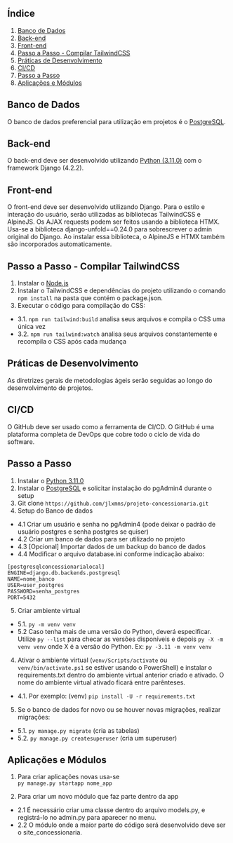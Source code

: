 
## Índice  
1. [Banco de Dados](#banco-de-dados)  
2. [Back-end](#back-end)  
3. [Front-end](#front-end)  
4. [Passo a Passo - Compilar TailwindCSS](#passo-a-passo---compilar-tailwindcss)
5. [Práticas de Desenvolvimento](#práticas-de-desenvolvimento)  
6. [CI/CD](#cicd)   
7. [Passo a Passo](#passo-a-passo)  
8. [Aplicações e Módulos](#aplicações-e-módulos)  
  
  
## Banco de Dados  
O banco de dados preferencial para utilização em projetos é o [PostgreSQL](https://www.postgresql.org/download/windows/).
  
## Back-end  
O back-end deve ser desenvolvido utilizando [Python (3.11.0)](https://www.python.org/downloads/release/python-3110/) com o framework Django (4.2.2).
  
## Front-end  
O front-end deve ser desenvolvido utilizando Django. Para o estilo e interação do usuário, serão utilizadas as bibliotecas TailwindCSS e AlpineJS. Os AJAX requests podem ser feitos usando a biblioteca HTMX.  
Usa-se a biblioteca django-unfold==0.24.0 para sobrescrever o admin original do Django. Ao instalar essa biblioteca, o AlpineJS e HTMX também são incorporados automaticamente.

## Passo a Passo - Compilar TailwindCSS
1. Instalar o [Node.js](https://nodejs.org/en/download)
2. Instalar o TailwindCSS e dependências do projeto utilizando o comando `npm install` na pasta que contém o package.json.
3. Executar o código para compilação do CSS:
- 3.1. `npm run tailwind:build` analisa seus arquivos e compila o CSS uma única vez
- 3.2. `npm run tailwind:watch` analisa seus arquivos constantemente e recompila o CSS após cada mudança
  
## Práticas de Desenvolvimento  
As diretrizes gerais de metodologias ágeis serão seguidas ao longo do desenvolvimento de projetos.  
  
## CI/CD  
O GitHub deve ser usado como a ferramenta de CI/CD. O GitHub é uma plataforma completa de DevOps que cobre todo o ciclo de vida do software. 
  
  
## Passo a Passo
1. Instalar o [Python 3.11.0](https://www.python.org/downloads/release/python-3110/)
2. Instalar o [PostgreSQL](https://www.postgresql.org/download/windows/) e solicitar instalação do pgAdmin4 durante o setup
3. Git clone `https://github.com/jlxmns/projeto-concessionaria.git`
4. Setup do Banco de dados
- 4.1 Criar um usuário e senha no pgAdmin4 (pode deixar o padrão de usuário postgres e senha postgres se quiser)
- 4.2 Criar um banco de dados para ser utilizado no projeto
- 4.3 [Opcional] Importar dados de um backup do banco de dados
- 4.4 Modificar o arquivo database.ini conforme indicação abaixo:
  
  
```  
[postgresqlconcessionarialocal]
ENGINE=django.db.backends.postgresql  
NAME=nome_banco  
USER=user_postgres  
PASSWORD=senha_postgres  
PORT=5432  
```  
  
  
5. Criar ambiente virtual
  
- 5.1. `py -m venv venv`
- 5.2 Caso tenha mais de uma versão do Python, deverá especificar. Utilize `py --list` para checar as versões disponíveis e depois `py -X -m venv venv` onde X é a versão do Python. Ex: `py -3.11 -m venv venv`
  
4. Ativar o ambiente virtual (`venv/Scripts/activate` ou `venv/bin/activate.ps1` se estiver usando o PowerShell) e instalar o requirements.txt dentro do ambiente virtual anterior criado e ativado. O nome do ambiente virtual ativado ficará entre parênteses.  
  
- 4.1. Por exemplo: (venv) `pip install -U -r requirements.txt`  
  
5. Se o banco de dados for novo ou se houver novas migrações, realizar migrações: 
- 5.1. `py manage.py migrate` (cria as tabelas)
- 5.2. `py manage.py createsuperuser` (cria um superuser)
  
## Aplicações e Módulos  
1. Para criar aplicações novas usa-se  
`py manage.py startapp nome_app`  
  
2. Para criar um novo módulo que faz parte dentro da app  
  
- 2.1 É necessário criar uma classe dentro do arquivo models.py, e registrá-lo no admin.py para aparecer no menu.
- 2.2 O módulo onde a maior parte do código será desenvolvido deve ser o site_concessionaria.
